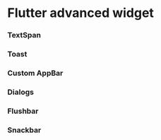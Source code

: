 # Flutter advanced widget
### TextSpan
### Toast
### Custom AppBar
### Dialogs
### Flushbar
### Snackbar

